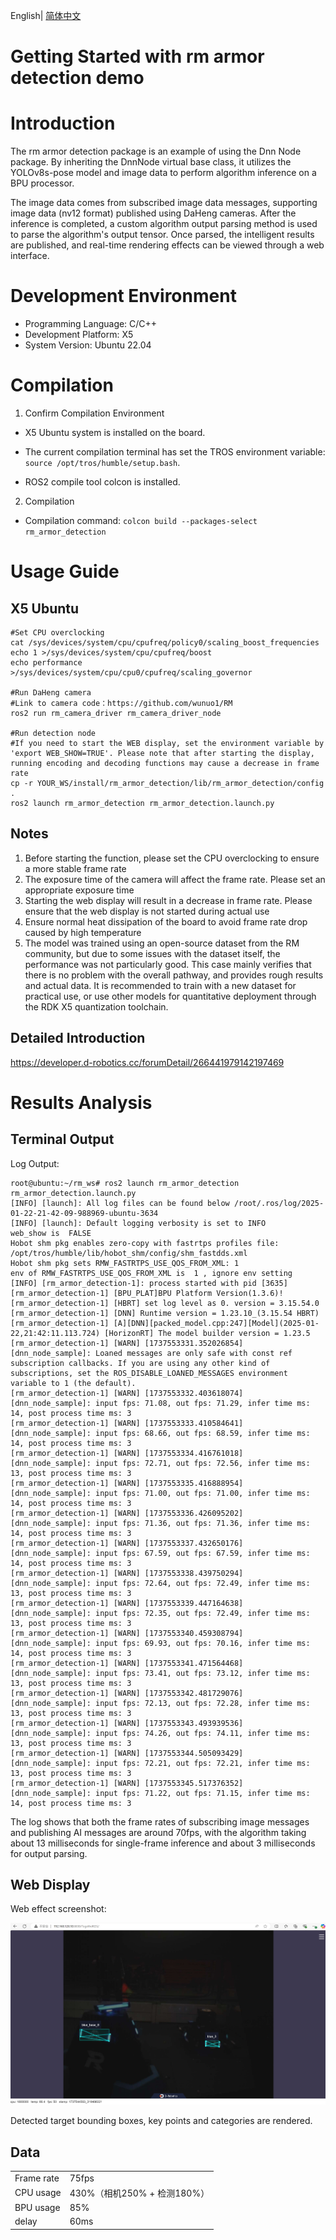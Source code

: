 English| [简体中文](./README_cn.md)

Getting Started with rm armor detection demo
=======


# Introduction

The rm armor detection package is an example of using the Dnn Node package. By inheriting the DnnNode virtual base class, it utilizes the YOLOv8s-pose model and image data to perform algorithm inference on a BPU processor.

The image data comes from subscribed image data messages, supporting image data (nv12 format) published using DaHeng cameras. After the inference is completed, a custom algorithm output parsing method is used to parse the algorithm's output tensor. Once parsed, the intelligent results are published, and real-time rendering effects can be viewed through a web interface.

# Development Environment

- Programming Language: C/C++
- Development Platform: X5
- System Version: Ubuntu 22.04

# Compilation

1. Confirm Compilation Environment

- X5 Ubuntu system is installed on the board.

- The current compilation terminal has set the TROS environment variable: `source /opt/tros/humble/setup.bash`.

- ROS2 compile tool colcon is installed.

2. Compilation

- Compilation command: `colcon build --packages-select rm_armor_detection`

# Usage Guide

##  X5 Ubuntu

```shell
#Set CPU overclocking
cat /sys/devices/system/cpu/cpufreq/policy0/scaling_boost_frequencies
echo 1 >/sys/devices/system/cpu/cpufreq/boost
echo performance >/sys/devices/system/cpu/cpu0/cpufreq/scaling_governor

#Run DaHeng camera
#Link to camera code：https://github.com/wunuo1/RM
ros2 run rm_camera_driver rm_camera_driver_node

#Run detection node
#If you need to start the WEB display, set the environment variable by 'export WEB_SHOW=TRUE'. Please note that after starting the display, running encoding and decoding functions may cause a decrease in frame rate
cp -r YOUR_WS/install/rm_armor_detection/lib/rm_armor_detection/config .
ros2 launch rm_armor_detection rm_armor_detection.launch.py
```

## Notes
1. Before starting the function, please set the CPU overclocking to ensure a more stable frame rate
2. The exposure time of the camera will affect the frame rate. Please set an appropriate exposure time
3. Starting the web display will result in a decrease in frame rate. Please ensure that the web display is not started during actual use
4. Ensure normal heat dissipation of the board to avoid frame rate drop caused by high temperature
5. The model was trained using an open-source dataset from the RM community, but due to some issues with the dataset itself, the performance was not particularly good. This case mainly verifies that there is no problem with the overall pathway, and provides rough results and actual data. It is recommended to train with a new dataset for practical use, or use other models for quantitative deployment through the RDK X5 quantization toolchain.

## Detailed Introduction
https://developer.d-robotics.cc/forumDetail/266441979142197469

# Results Analysis

## Terminal Output

Log Output:

```text
root@ubuntu:~/rm_ws# ros2 launch rm_armor_detection rm_armor_detection.launch.py
[INFO] [launch]: All log files can be found below /root/.ros/log/2025-01-22-21-42-09-988969-ubuntu-3634
[INFO] [launch]: Default logging verbosity is set to INFO
web_show is  FALSE
Hobot shm pkg enables zero-copy with fastrtps profiles file: /opt/tros/humble/lib/hobot_shm/config/shm_fastdds.xml
Hobot shm pkg sets RMW_FASTRTPS_USE_QOS_FROM_XML: 1
env of RMW_FASTRTPS_USE_QOS_FROM_XML is  1 , ignore env setting
[INFO] [rm_armor_detection-1]: process started with pid [3635]
[rm_armor_detection-1] [BPU_PLAT]BPU Platform Version(1.3.6)!
[rm_armor_detection-1] [HBRT] set log level as 0. version = 3.15.54.0
[rm_armor_detection-1] [DNN] Runtime version = 1.23.10_(3.15.54 HBRT)
[rm_armor_detection-1] [A][DNN][packed_model.cpp:247][Model](2025-01-22,21:42:11.113.724) [HorizonRT] The model builder version = 1.23.5
[rm_armor_detection-1] [WARN] [1737553331.352026854] [dnn_node_sample]: Loaned messages are only safe with const ref subscription callbacks. If you are using any other kind of subscriptions, set the ROS_DISABLE_LOANED_MESSAGES environment variable to 1 (the default).
[rm_armor_detection-1] [WARN] [1737553332.403618074] [dnn_node_sample]: input fps: 71.08, out fps: 71.29, infer time ms: 14, post process time ms: 3
[rm_armor_detection-1] [WARN] [1737553333.410584641] [dnn_node_sample]: input fps: 68.66, out fps: 68.59, infer time ms: 14, post process time ms: 3
[rm_armor_detection-1] [WARN] [1737553334.416761018] [dnn_node_sample]: input fps: 72.71, out fps: 72.56, infer time ms: 13, post process time ms: 3
[rm_armor_detection-1] [WARN] [1737553335.416888954] [dnn_node_sample]: input fps: 71.00, out fps: 71.00, infer time ms: 14, post process time ms: 3
[rm_armor_detection-1] [WARN] [1737553336.426095202] [dnn_node_sample]: input fps: 71.36, out fps: 71.36, infer time ms: 14, post process time ms: 3
[rm_armor_detection-1] [WARN] [1737553337.432650176] [dnn_node_sample]: input fps: 67.59, out fps: 67.59, infer time ms: 14, post process time ms: 3
[rm_armor_detection-1] [WARN] [1737553338.439750294] [dnn_node_sample]: input fps: 72.64, out fps: 72.49, infer time ms: 13, post process time ms: 3
[rm_armor_detection-1] [WARN] [1737553339.447164638] [dnn_node_sample]: input fps: 72.35, out fps: 72.49, infer time ms: 13, post process time ms: 3
[rm_armor_detection-1] [WARN] [1737553340.459308794] [dnn_node_sample]: input fps: 69.93, out fps: 70.16, infer time ms: 14, post process time ms: 3
[rm_armor_detection-1] [WARN] [1737553341.471564468] [dnn_node_sample]: input fps: 73.41, out fps: 73.12, infer time ms: 13, post process time ms: 3
[rm_armor_detection-1] [WARN] [1737553342.481729076] [dnn_node_sample]: input fps: 72.13, out fps: 72.28, infer time ms: 13, post process time ms: 3
[rm_armor_detection-1] [WARN] [1737553343.493939536] [dnn_node_sample]: input fps: 74.26, out fps: 74.11, infer time ms: 13, post process time ms: 3
[rm_armor_detection-1] [WARN] [1737553344.505093429] [dnn_node_sample]: input fps: 72.21, out fps: 72.21, infer time ms: 13, post process time ms: 3
[rm_armor_detection-1] [WARN] [1737553345.517376352] [dnn_node_sample]: input fps: 71.22, out fps: 71.15, infer time ms: 14, post process time ms: 3

```

The log shows that both the frame rates of subscribing image messages and publishing AI messages are around 70fps, with the algorithm taking about 13 milliseconds for single-frame inference and about 3 milliseconds for output parsing.

## Web Display

Web effect screenshot:

![image](./render/result.jpg)

Detected target bounding boxes, key points and categories are rendered.

## Data
|           |       |
|----------|-------|
|Frame rate   |75fps  |
|CPU usage    |430%（相机250% + 检测180%）|
|BPU usage    |85%    |
|delay         |60ms   |
